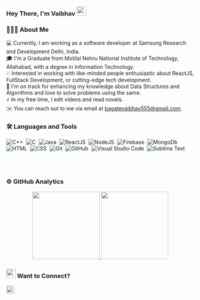 ### Hey There, I'm Vaibhav  <img src="https://media.giphy.com/media/hvRJCLFzcasrR4ia7z/giphy.gif" width="25px">


### 👨🏻‍💻 About Me
💻 Currently, I am working as a software developer at Samsung Research and Development Delhi, India.\
🎓 I'm a Graduate from Motilal Nehru National Institute of Technology, Allahabad, with a degree in Information Technology.\
💡 Interested in working with like-minded people enthusiastic about ReactJS, FullStack Development, or cutting-edge tech development.\
🌱 I'm on track for enhancing my knowledge about Data Structures and Algorithms and love to solve problems using the same.\
⚡ In my free time, I edit videos and read novels.\
✉️ You can reach out to me via email at bagatevaibhav555@gmail.com.

### 🛠 Languages and Tools
![C++](https://img.shields.io/badge/-C++-05122A?style=flat&logo=C%2B%2B&logoColor=00599C)&nbsp;
![C](https://img.shields.io/badge/-C-05122A?style=flat&logo=C&logoColor=A8B9CC)&nbsp;
![Java](https://img.shields.io/badge/-Java-05122A?style=flat&logo=java)&nbsp;
![ReactJS](https://img.shields.io/badge/-ReactJS-05122A?style=flat&logo=react&logoColor=42A5F5)&nbsp;
![NodeJS](https://img.shields.io/badge/-NodeJS-05122A?style=flat&logo=nodedotjs&logoColor=42A5F5)&nbsp;
![Firebase](https://img.shields.io/badge/-Firebase-05122A?style=flat&logo=firebase&logoColor=42A5F5)&nbsp;
![MongoDb](https://img.shields.io/badge/MongoDB-4EA94B?style=flat&logo=mongodb&logoColor=42A5F5)&nbsp;
![HTML](https://img.shields.io/badge/-HTML-05122A?style=flat&logo=HTML5)&nbsp;
![CSS](https://img.shields.io/badge/-CSS-05122A?style=flat&logo=CSS3&logoColor=1572B6)&nbsp;
![Git](https://img.shields.io/badge/-Git-05122A?style=flat&logo=git)&nbsp;
![GitHub](https://img.shields.io/badge/-GitHub-05122A?style=flat&logo=github)&nbsp;
![Visual Studio Code](https://img.shields.io/badge/-Visual%20Studio%20Code-05122A?style=flat&logo=visual-studio-code&logoColor=007ACC)&nbsp;
![Sublime Text](https://img.shields.io/badge/-Sublime_Text-05122A?style=flat&logo=sublime-text&logoColor=FF9800)&nbsp;


<br/>
<br/>

### ⚙️ GitHub Analytics
<p align="center">
<a href="https://github.com/vaibhav25-mnnit">
  <img height="180em" src="https://github-readme-stats-eight-theta.vercel.app/api?username=vaibhav25-mnnit&show_icons=true&theme=algolia&include_all_commits=true&count_private=true"/>
  <img height="180em" src="https://github-readme-stats-eight-theta.vercel.app/api/top-langs/?username=vaibhav25-mnnit&layout=compact&langs_count=8&theme=algolia"/>
</a>
</p>


### <img src="https://media.giphy.com/media/cHw1sFUAfZcZfcLjq9/giphy.gif" width="25px"> Want to Connect?
<a href="https://www.linkedin.com/in/vaibhav-bagate/">
<img align="left" alt="vaibhav's LinkedIN" width="22px" src="https://github.com/gauravghongde/social-icons/blob/master/SVG/Color/LinkedIN.svg" />
</a>
